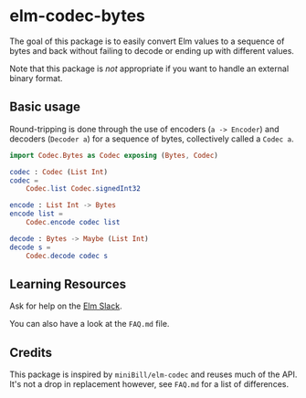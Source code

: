 # elm-codec-bytes

The goal of this package is to easily convert Elm values to a sequence of 
bytes and back without failing to decode or ending up with different values.

Note that this package is _not_ appropriate if you want to handle an external binary format.

## Basic usage

Round-tripping is done through the use of encoders (`a -> Encoder`) and decoders (`Decoder a`) for a sequence of bytes, collectively called a `Codec a`.

```elm
import Codec.Bytes as Codec exposing (Bytes, Codec)

codec : Codec (List Int)
codec =
    Codec.list Codec.signedInt32

encode : List Int -> Bytes
encode list =
    Codec.encode codec list

decode : Bytes -> Maybe (List Int)
decode s =
    Codec.decode codec s
```

## Learning Resources

Ask for help on the [Elm Slack](https://elmlang.herokuapp.com/).

You can also have a look at the `FAQ.md` file.

## Credits

This package is inspired by `miniBill/elm-codec` and reuses much of the API. 
It's not a drop in replacement however, see `FAQ.md` for a list of differences.